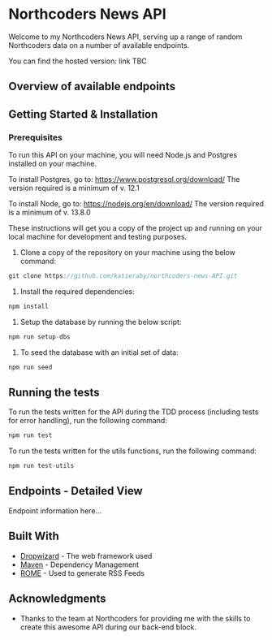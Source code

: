 # Northcoders News API

Welcome to my Northcoders News API, serving up a range of random Northcoders data on a number of available endpoints.

You can find the hosted version:
link TBC

## Overview of available endpoints


## Getting Started & Installation
  ### Prerequisites

  To run this API on your machine, you will need Node.js and Postgres installed on your machine.

  To install Postgres, go to: https://www.postgresql.org/download/
  The version required is a minimum of v. 12.1

  To install Node, go to: https://nodejs.org/en/download/
  The version required is a minimum of v. 13.8.0


These instructions will get you a copy of the project up and running on your local machine for development and testing purposes.

1. Clone a copy of the repository on your machine using the below command:

```javascript
git clone https://github.com/katieraby/northcoders-news-API.git
```

1. Install the required dependencies:

```javascript
npm install
```

1. Setup the database by running the below script:
```javascript
npm run setup-dbs
```

  1. To seed the database with an initial set of data:
  ```javascript
  npm run seed
  ```


## Running the tests

To run the tests written for the API during the TDD process (including tests for error handling), run the following command:
```javascript
npm run test
```

To run the tests written for the utils functions, run the following command:
```javascript
npm run test-utils
```

## Endpoints - Detailed View

Endpoint information here...

## Built With

- [Dropwizard](http://www.dropwizard.io/1.0.2/docs/) - The web framework used
- [Maven](https://maven.apache.org/) - Dependency Management
- [ROME](https://rometools.github.io/rome/) - Used to generate RSS Feeds

## Acknowledgments

- Thanks to the team at Northcoders for providing me with the skills to create this awesome API during our back-end block. 
